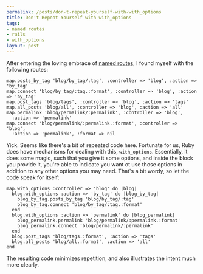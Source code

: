 ```yaml
--- 
permalink: /posts/don-t-repeat-yourself-with-with_options
title: Don't Repeat Yourself with with_options
tags: 
- named routes
- rails
- with_options
layout: post
---
```

After entering the loving embrace of [named routes](/blog/permalink/name-your-routes-and-name-them-well.html), I found myself with the following routes:

    map.posts_by_tag 'blog/by_tag/:tag', :controller => 'blog', :action => 'by_tag'
    map.connect 'blog/by_tag/:tag.:format', :controller => 'blog', :action => 'by_tag'
    map.post_tags 'blog/tags', :controller => 'blog', :action => 'tags'
    map.all_posts 'blog/all', :controller => 'blog', :action => 'all'
    map.permalink 'blog/permalink/:permalink', :controller => 'blog',
      :action => 'permalink'
    map.connect 'blog/permalink/:permalink.:format', :controller => 'blog',
      :action => 'permalink', :format => nil

Yick. Seems like there's a bit of repeated code here. Fortunate for us, Ruby does have mechanisms for dealing with this, `with_options`. Essentially, it does some magic, such that you give it some options, and inside the block you provide it, you're able to indicate you want ot use those options in addition to any other options you may need. That's a bit wordy, so let the code speak for itself:

    map.with_options :controller => 'blog' do |blog|
      blog.with_options :action => 'by_tag' do |blog_by_tag|
        blog_by_tag.posts_by_tag 'blog/by_tag/:tag'
        blog_by_tag.connect 'blog/by_tag/:tag.:format'
      end
      blog.with_options :action => 'permalink' do |blog_permalink|
        blog_permalink.permalink 'blog/permalink/:permalink.:format'
        blog_permalink.connect 'blog/permalink/:permalink'
      end
      blog.post_tags 'blog/tags.:format', :action => 'tags'
      blog.all_posts 'blog/all.:format', :action => 'all'
    end

The resulting code minimizes repetition, and also illustrates the intent much more clearly.